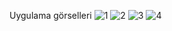 Uygulama görselleri
![1](https://github.com/user-attachments/assets/47942cb7-cb7f-47bb-8b9a-6c99defe1ac0)
![2](https://github.com/user-attachments/assets/7f9807ea-8811-4bfa-9c0b-4f6b46578da2)
![3](https://github.com/user-attachments/assets/eb53e881-5a76-4637-be8e-76d3df5de9b5)
![4](https://github.com/user-attachments/assets/07e33e4f-706d-4bfa-b0fe-24ae8de36d00)



